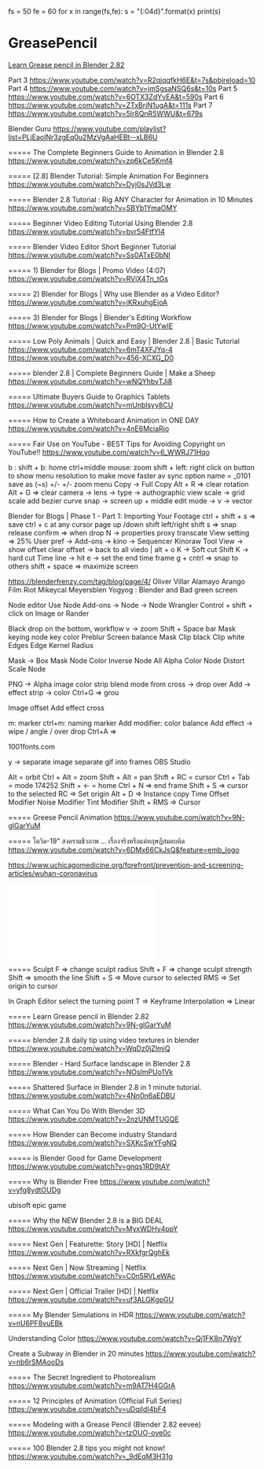 

fs = 50
fe = 60
for x in range(fs,fe):
  s = "{:04d}".format(x)
  print(s)


# GreasePencil

[Learn Grease pencil in Blender 2.82](https://www.youtube.com/watch?v=9N-glGarYuM)

Part 3
https://www.youtube.com/watch?v=R2qjqqfkH6E&t=7s&pbjreload=10
Part 4
https://www.youtube.com/watch?v=jmSgsaNSQ6s&t=10s
Part 5
https://www.youtube.com/watch?v=6OTX3ZdYvEA&t=590s
Part 6
https://www.youtube.com/watch?v=ZTxBrjN1ugA&t=111s
Part 7
https://www.youtube.com/watch?v=5lr8QnR5WWU&t=679s

Blender Guru
https://www.youtube.com/playlist?list=PLjEaoINr3zgEq0u2MzVgAaHEBt--xLB6U

===== The Complete Beginners Guide to Animation in Blender 2.8
https://www.youtube.com/watch?v=zp6kCe5Kmf4

===== [2.8] Blender Tutorial: Simple Animation For Beginners
https://www.youtube.com/watch?v=Dyj0sJVd3Lw

===== Blender 2.8 Tutorial : Rig ANY Character for Animation in 10 Minutes
https://www.youtube.com/watch?v=SBYb1YmaOMY

===== Beginner Video Editing Tutorial Using Blender 2.8
https://www.youtube.com/watch?v=bvr54FtfYl4

===== Blender Video Editor Short Beginner Tutorial
https://www.youtube.com/watch?v=Ss0ATxE0bNI

===== 1) Blender for Blogs | Promo Video (4:07)
https://www.youtube.com/watch?v=RViX4Tn_tGs

===== 2) Blender for Blogs | Why use Blender as a Video Editor?
https://www.youtube.com/watch?v=jKRxuhgEjoA

===== 3) Blender for Blogs | Blender's Editing Workflow
https://www.youtube.com/watch?v=Pm9O-UtYwIE

===== Low Poly Animals | Quick and Easy | Blender 2.8 | Basic Tutorial
https://www.youtube.com/watch?v=6mT4XFJYq-4
https://www.youtube.com/watch?v=456-XCXG_D0

===== blender 2.8 | Complete Beginners Guide | Make a Sheep
https://www.youtube.com/watch?v=wNQYhbvTJi8

===== Ultimate Buyers Guide to Graphics Tablets
https://www.youtube.com/watch?v=mUnblsyy8CU

===== How to Create a Whiteboard Animation in ONE DAY
https://www.youtube.com/watch?v=4nE6MciaRjo

===== Fair Use on YouTube - BEST Tips for Avoiding Copyright on YouTube!!
https://www.youtube.com/watch?v=6_WWRJ71Hqo



b : 
shift + b:
home
ctrl+middle mouse: zoom
shift + left:
right click on button to show menu
resolution to make move faster
av sync option
name = _0101
save as (~s) +/-
+/- zoom menu
Copy -> Full Copy
Alt + R => clear rotation
Alt + G => clear 
camera -> lens -> type -> authographic
view scale -> grid scale
add bezier curve
snap -> screen up + middle 
edit mode -> v -> vector

Blender for Blogs | Phase 1 - Part 1: Importing Your Footage
ctrl + shift + s => save
ctrl + c at any cursor
page up /down
shift left/right
shift s => snap
release confirm => when drop
N -> properties
  proxy transcate
View setting => 25%
User pref -> Add-ons -> kino -> Sequencer Kinoraw Tool
View -> show offset
clear offset -> back to all viedo | alt + o
K -> Soft cut
Shift K -> hard cut
Time line -> hit e -> set the end time frame
g + cntrl => snap to others
shift + space => maximize screen

https://blenderfrenzy.com/tag/blog/page/4/
Oliver Villar
Alamayo Arango
Film Riot
Mikeycal Meyersblen
Yogyog : Blender and Bad green screen


Node editor
Use Node
Add-ons -> Node -> Node Wrangler
Control + shift + click on Image or Rander

Black drop on the bottom, workflow
v -> zoom
Shift + Space bar
Mask keying node
	key color
	Preblur
	Screen balance
Mask
	Clip black
	Clip white
Edges
	Edge Kernel Radius

Mask -> Box Mask Node
Color Inverse Node
All Alpha Color Node
Distort Scale Node

PNG -> Alpha
image color strip
blend mode from cross -> drop over
Add -> effect strip -> color
Ctrl+G => grou

Image offset
Add effect cross

m: marker
ctrl+m: naming marker
Add modifier: color balance
Add effect -> wipe / angle / over drop
Ctrl+A => 

1001fonts.com

y -> separate image
separate gif into frames
OBS Studio

Alt = orbit
Ctrl + Alt = zoom
Shift + Alt = pan
Shift + RC = cursor
Ctrl + Tab = mode
174252
Shift + <- = home
Ctrl + N => end frame
Shift + S => cursor to the selected
RC => Set origin
Alt + D => Instance copy
Time Offset Modifier
Noise Modifier
Tint Modifier
Shift + RMS => Cursor

===== Greese Pencil Animation
https://www.youtube.com/watch?v=9N-glGarYuM

===== โควิด-19" สงครามชีวภาพ ... เรื่องจริงหรือแค่ทฤษฎีสมคบคิด
https://www.youtube.com/watch?v=6DMx66CkJsQ&feature=emb_logo


https://www.uchicagomedicine.org/forefront/prevention-and-screening-articles/wuhan-coronavirus
<iframe src='//players.brightcove.net/719220616001/SyEYuMqAz_default/index.html?videoId=6140562897001' allowfullscreen frameborder=0></iframe>

===== Sculpt
F => change sculpt radius
Shift + F => change sculpt strength
Shift => smooth the line
Shift + S => Move cursor to selected
RMS => Set origin to cursor

In Graph Editor
select the turning point
T => Keyframe Interpolation => Linear

===== Learn Grease pencil in Blender 2.82
https://www.youtube.com/watch?v=9N-glGarYuM

===== blender 2.8 daily tip using video textures in blender
https://www.youtube.com/watch?v=WqDz0jZlmiQ

===== Blender - Hard Surface landscape in Blender 2.8
https://www.youtube.com/watch?v=NOsImPUo1Vk

===== Shattered Surface in Blender 2.8 in 1 minute tutorial.
https://www.youtube.com/watch?v=4Nn0n6aEDBU

===== What Can You Do With Blender 3D
https://www.youtube.com/watch?v=2nzUNMTUGQE

===== How Blender can Become industry Standard
https://www.youtube.com/watch?v=SXKcSwYFgNQ

===== is Blender Good for Game Development
https://www.youtube.com/watch?v=gnqs1RD9tAY

===== Why is Blender Free
https://www.youtube.com/watch?v=yfg8ydtOUDg

ubisoft
epic game

===== Why the NEW Blender 2.8 is a BIG DEAL
https://www.youtube.com/watch?v=MyxWDHy4ppY

===== Next Gen | Featurette: Story [HD] | Netflix
https://www.youtube.com/watch?v=RXkfgrQghEk

===== Next Gen | Now Streaming | Netflix
https://www.youtube.com/watch?v=C0n5RVLeWAc

===== Next Gen | Official Trailer [HD] | Netflix
https://www.youtube.com/watch?v=uf3ALGKgpGU

===== My Blender Simulations in HDR
https://www.youtube.com/watch?v=nU6PF8vuEBk

Understanding Color
https://www.youtube.com/watch?v=Qj1FK8n7WgY

Create a Subway in Blender in 20 minutes
https://www.youtube.com/watch?v=nb6rSMAooDs

===== The Secret Ingredient to Photorealism
https://www.youtube.com/watch?v=m9AT7H4GGrA

===== 12 Principles of Animation (Official Full Series)
https://www.youtube.com/watch?v=uDqjIdI4bF4

===== Modeling with a Grease Pencil (Blender 2.82 eevee)
https://www.youtube.com/watch?v=tzOUO-ove0c

===== 100 Blender 2.8 tips you might not know! 
https://www.youtube.com/watch?v=_9dEqM3H31g

